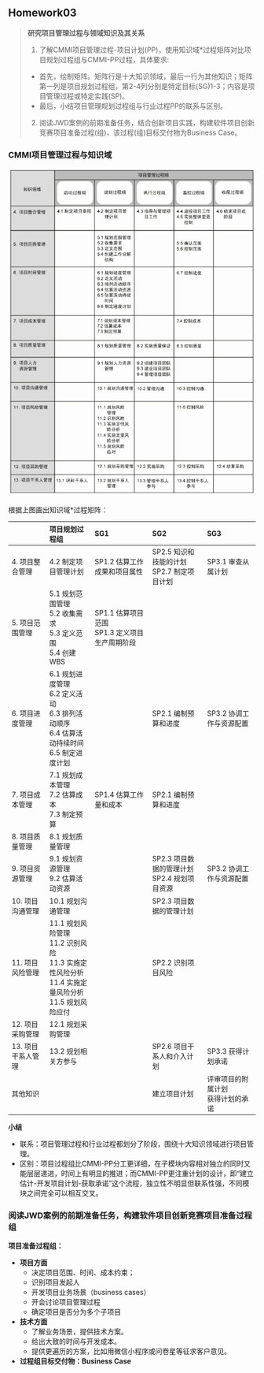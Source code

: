 ## Homework03
> **研究项目管理过程与领域知识及其关系**
> 1. 了解CMMI项目管理过程-项目计划(PP)，使用知识域*过程矩阵对比项目规划过程组与CMMI-PP过程，具体要求:
> - 首先，绘制矩阵。矩阵行是十大知识领域，最后一行为其他知识；矩阵第一列是项目规划过程组，第2-4列分别是特定目标(SG)1-3；内容是项目管理过程或特定实践(SP)。
> - 最后，小结项目管理规划过程组与行业过程PP的联系与区别。
> 2. 阅读JWD案例的前期准备任务，结合创新项目实践，构建软件项目创新竞赛项目准备过程(组)，该过程(组)目标交付物为Business Case。  

### CMMI项目管理过程与知识域
![项目过程组与知识领域](https://github.com/SuBruce/IT-Project-Management/blob/master/Homework03/images/01.jpg)

根据上图画出知识域*过程矩阵：

||项目规划过程组|SG1|SG2|SG3|
|:---|:---|:---|:---|:---|
|4. 项目整合管理|4.2 制定项目管理计划|SP1.2 估算工作成果和项目属性|SP2.5 知识和技能的计划<br/>SP2.7 制定项目计划|SP3.1 审查从属计划|
|5. 项目范围管理|5.1 规划范围管理<br/>5.2 收集需求<br/>5.3 定义范围<br/>5.4 创建WBS|SP1.1 估算项目范围<br/>SP1.3 定义项目生产周期阶段|||
|6. 项目进度管理|6.1 规划进度管理<br/>6.2 定义活动<br/>6.3 排列活动顺序<br/>6.4 估算活动持续时间<br/>6.5 制定进度计划||SP2.1 编制预算和进度|SP3.2 协调工作与资源配置|
|7. 项目成本管理|7.1 规划成本管理<br/>7.2 估算成本<br/>7.3 制定预算|SP1.4 估算工作量和成本|SP2.1 编制预算和进度||
|8. 项目质量管理|8.1 规划质量管理||||
|9. 项目资源管理|9.1 规划资源管理<br/>9.2 估算活动资源||SP2.3 项目数据的管理计划<br/>SP2.4 规划项目资源|SP3.2 协调工作与资源配置|
|10. 项目沟通管理|10.1 规划沟通管理||SP2.3 项目数据的管理计划||
|11. 项目风险管理|11.1 规划风险管理<br/>11.2 识别风险<br/>11.3 实施定性风险分析<br/>11.4 实施定量风险分析<br/>11.5 规划风险应付||SP2.2 识别项目风险||
|12. 项目采购管理|12.1 规划采购管理||||
|13. 项目干系人管理|13.2 规划相关方参与||SP2.6 项目干系人和介入计划|SP3.3 获得计划承诺|
|其他知识|||建立项目计划|评审项目的附属计划<br/>获得计划的承诺|

**小结**
- 联系：项目管理过程和行业过程都划分了阶段，围绕十大知识领域进行项目管理。
- 区别：项目过程组比CMMI-PP分工更详细，在子模块内容相对独立的同时又能层层递进，时间上有明显的推进；而CMMI-PP更注重计划的设计，即“建立估计-开发项目计划-获取承诺”这个流程，独立性不明显但联系性强，不同模块之间完全可以相互交叉。

### 阅读JWD案例的前期准备任务，构建软件项目创新竞赛项目准备过程组
**项目准备过程组：**
- **项目方面**
	- 决定项目范围、时间、成本约束；
	- 识别项目发起人
	- 开发项目业务场景（business cases）
	- 开会讨论项目管理过程
	- 确定项目是否分为多个子项目
- **技术方面**
	- 了解业务场景，提供技术方案。
	- 给出大致的时间与开发成本。
	- 提供更遍历的方案，比如用微信小程序或问卷星等征求客户意见。
- **过程组目标交付物：Business Case**


		


